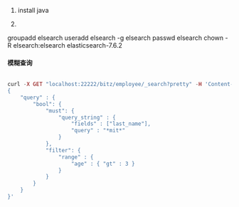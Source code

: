 1. install java

2.

groupadd elsearch
useradd elsearch -g elsearch
passwd elsearch
chown -R elsearch:elsearch  elasticsearch-7.6.2


#### 模糊查询


```php

curl -X GET "localhost:22222/bitz/employee/_search?pretty" -H 'Content-Type: application/json' -d'
{
    "query" : {
        "bool": {
            "must": {
                "query_string" : {
                    "fields" : ["last_name"],
                    "query" : "*mit*"
                }
            },
            "filter": {
                "range" : {
                    "age" : { "gt" : 3 } 
                }
            }
        }
    }
}'
```
